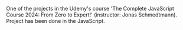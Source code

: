 One of the projects in the Udemy's course 'The Complete JavaScript Course 2024: From Zero to Expert!' (instructor: Jonas Schmedtmann). Project has been done in the JavaScript.
